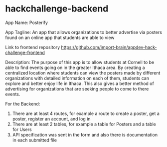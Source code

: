 # hackchallenge-backend

App Name: Posterify

App Tagline: An app that allows organizations to better advertise via posters found on an online app that students are able to view

Link to frontend repository https://github.com/import-brain/appdev-hack-challenge-frontend

Description: The purpose of this app is to allow students at Cornell to be able to find events going on in the greater Ithaca area. By creating a centralized location where students can view the posters made by different organizations with detailed information on each of them, students can explore and better enjoy life in Ithaca. This also gives a better method of advertising for organizations that are seeking people to come to there events.

For the Backend:
1. There are at least 4 routes, for example a route to create a poster, get a poster, register an account, and log in
2. There are at least 2 tables, for example a table for Posters and a table for Users
3. API specification was sent in the form and also there is documentation in each submitted file
